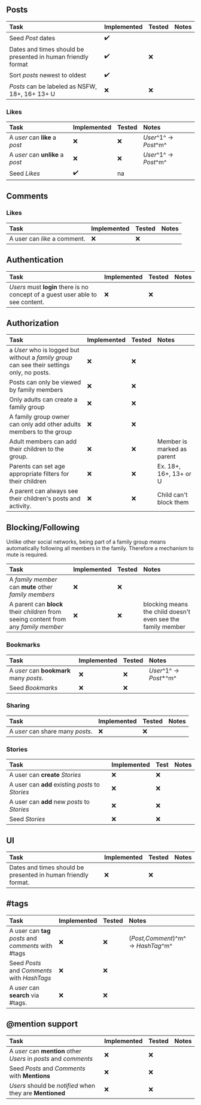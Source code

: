 ## Posts

| Task                                                         | Implemented        | Tested | Notes |
|:-------------------------------------------------------------|:-------------------|:-------|:------|
| Seed *Post* dates                                            | :heavy_check_mark: |        |       |
| Dates and times should be presented in human friendly format | :heavy_check_mark: | :x:    |       |
| Sort *posts* newest to oldest                                | :heavy_check_mark: |        |       |
| *Posts* can be labeled as NSFW, 18+, 16+ 13+ U               | :x:                | :x:    |       |

### Likes

| Task                             | Implemented        | Tested | Notes                 |
|:---------------------------------|:-------------------|:-------|:----------------------|
| A *user* can **like** a *post*   | :x:                | :x:    | *User*^1^ → *Post*^m^ |
| A *user* can **unlike** a *post* | :x:                | :x:    | *User*^1^ → *Post*^m^ |
| Seed *Likes*                     | :heavy_check_mark: | na     |                       |

## Comments

### Likes

| Task                         | Implemented | Tested | Notes |
|:-----------------------------|:------------|:-------|:------|
| A user can *like* a comment. | :x:         | :x:    |       |

## Authentication
| Task                                                                             | Implemented | Tested | Notes |
|:---------------------------------------------------------------------------------|:------------|:-------|:------|
| *Users* must **login** there is no concept of a guest user able  to see content. | :x:         | :x:    |       |

## Authorization

| Task                                                                                       | Implemented | Tested | Notes                      |
|:-------------------------------------------------------------------------------------------|:------------|:-------|:---------------------------|
| a *User* who is logged but without a *family group* can see their settings only, no posts. | :x:         | :x:    |                            |
| Posts can only be viewed by family members                                                 | :x:         | :x:    |                            |
| Only adults can create a family group                                                      | :x:         | :x:    |                            |
| A family group owner can only add other adults members to the group                        | :x:         | :x:    |                            |
| Adult members can add their children to the group.                                         | :x:         | :x:    | Member is marked as parent |
| Parents can set age appropriate filters for their children                                 | :x:         | :x:    | Ex. 18+, 16+, 13+ or U     |
| A parent can always see their children's posts and activity.                               | :x:         | :x:    | Child can't block them     |

## Blocking/Following

Unlike other social networks, being part of a family group means
automatically following all members in the family. Therefore a mechanism
to mute is required.

| Task                                                                                 | Implemented | Tested | Notes                                                       |
|:-------------------------------------------------------------------------------------|:------------|:-------|:------------------------------------------------------------|
| A *family member* can **mute** other *family members*                                | :x:         | :x:    |                                                             |
| A parent can **block** their *children* from seeing content from any *family member* | :x:         | :x:    | blocking means the child doesn't even see the family member |

### Bookmarks

| Task                                    | Implemented | Tested | Notes                  |
|:----------------------------------------|:------------|:-------|:-----------------------|
| A *user* can **bookmark** many *posts*. | :x:         | :x:    | *User*^1^ → *Post**^m^ |
| Seed *Bookmarks*                        | :x:         | :x:    |                        |

### Sharing

| Task                             | Implemented | Tested | Notes |
|:---------------------------------|:------------|:-------|:------|
| A *user* can share many *posts*. | :x:         | :x:    |       |

### Stories

| Task                                             | Implemented | Test | Notes |
|:-------------------------------------------------|:------------|:-----|:------|
| A user can **create** *Stories*                  | :x:         | :x:  |       |
| A user can **add** existing *posts* to *Stories* | :x:         | :x:  |       |
| A user can **add** new *posts* to *Stories*      | :x:         | :x:  |       |
| Seed *Stories*                                   | :x:         | :x:  |       |


## UI

| Task                                                          | Implemented | Tested | Notes |
|:--------------------------------------------------------------|:------------|:-------|:------|
| Dates and times should be presented in human friendly format. | :x:         | :x:    |       |

## \#tags

| Task                                                 | Implemented | Tested | Notes                              |
|:-----------------------------------------------------|:------------|:-------|:-----------------------------------|
| A user can **tag** *posts* and *comments* with #tags | :x:         | :x:    | (*Post,Comment*)^m^ → *HashTag*^m^ |
| Seed *Posts* and *Comments* with *HashTags*          | :x:         | :x:    |                                    |
| A *user* can **search** via #tags.                   | :x:         | :x:    |                                    |

## @mention support

| Task                                                             | Implemented | Tested | Notes |
|:-----------------------------------------------------------------|:------------|:-------|:------|
| A *user* can **mention** other *Users* in *posts* and *comments* | :x:         | :x:    |       |
| Seed *Posts* and *Comments* with **Mentions**                    | :x:         | :x:    |       |
| *Users* should be *notified* when they are **Mentioned**         | :x:         | :x:    |       |

